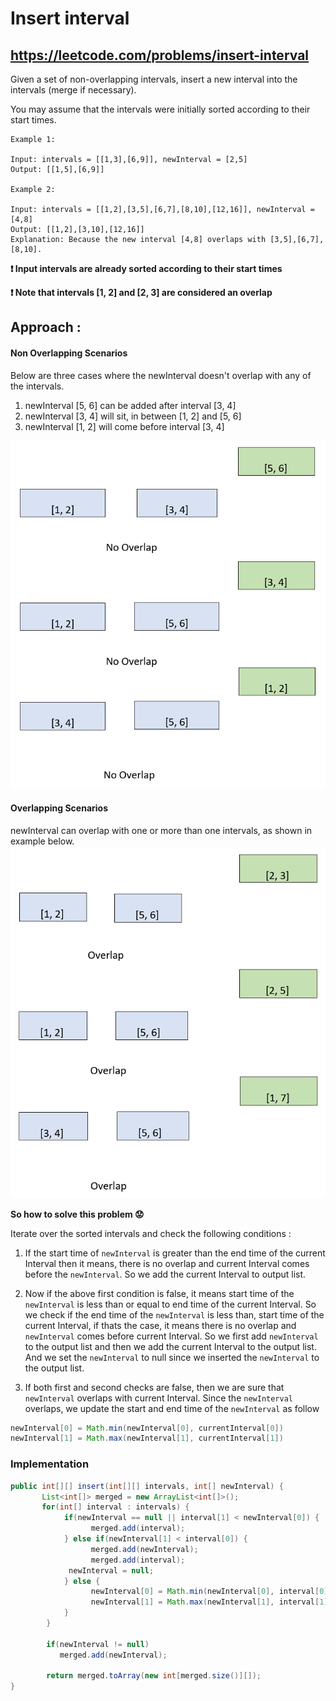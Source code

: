 # Insert interval
## https://leetcode.com/problems/insert-interval

Given a set of non-overlapping intervals, insert a new interval into the intervals (merge if necessary).

You may assume that the intervals were initially sorted according to their start times.
```
Example 1:

Input: intervals = [[1,3],[6,9]], newInterval = [2,5]
Output: [[1,5],[6,9]]

Example 2:

Input: intervals = [[1,2],[3,5],[6,7],[8,10],[12,16]], newInterval = [4,8]
Output: [[1,2],[3,10],[12,16]]
Explanation: Because the new interval [4,8] overlaps with [3,5],[6,7],[8,10].
```

**:exclamation: Input intervals are already sorted according to their start times**

**:exclamation: Note that intervals [1, 2] and [2, 3] are considered an overlap**

## Approach :
#### Non Overlapping Scenarios
Below are three cases where the newInterval doesn't overlap with any of the intervals.
1. newInterval [5, 6] can be added after interval [3, 4]
2. newInterval [3, 4] will sit, in between [1, 2] and [5, 6]
3. newInterval [1, 2] will come before interval [3, 4]

![Insert Interval No Overlap Scenarios](insert-interval-no-overlap.PNG?raw=true "Insert Interval No Overlap Scenarios")

#### Overlapping Scenarios
newInterval can overlap with one or more than one intervals, as shown in example below.
![Insert Interval Overlap Scenarios](insert-interval-overlap.PNG?raw=true "Insert Interval Overlap Scenarios")

**So how to solve this problem :worried:**

Iterate over the sorted intervals and check the following conditions :

1. If the start time of `newInterval` is greater than the end time of the current Interval then it means, there is no overlap and current Interval comes before the `newInterval`. So we add the current Interval to output list.

2. Now if the above first condition is false, it means start time of the `newInterval` is less than or equal to end time of the current Interval. So we check if the end time of the `newInterval` is less than, start time of the current Interval, if thats the case, it means there is no overlap and `newInterval` comes before current Interval. So we first add `newInterval` to the output list and then we add the current Interval to the output list. And we set the `newInterval` to null since we inserted the `newInterval` to the output list. 

3. If both first and second checks are false, then we are sure that `newInterval` overlaps with current Interval. Since the `newInterval` overlaps, we update the start and end time of the `newInterval` as follow

 ```java 
 newInterval[0] = Math.min(newInterval[0], currentInterval[0])
 newInterval[1] = Math.max(newInterval[1], currentInterval[1])
 ```
 
### Implementation

```java
public int[][] insert(int[][] intervals, int[] newInterval) {
       List<int[]> merged = new ArrayList<int[]>();
       for(int[] interval : intervals) {
        	if(newInterval == null || interval[1] < newInterval[0]) {
        		  merged.add(interval);
        	} else if(newInterval[1] < interval[0]) {
        		  merged.add(newInterval);
        		  merged.add(interval);
             newInterval = null;
        	} else {
        		  newInterval[0] = Math.min(newInterval[0], interval[0]);
        		  newInterval[1] = Math.max(newInterval[1], interval[1]);
        	}
        }
        
        if(newInterval != null)
           merged.add(newInterval);
        
        return merged.toArray(new int[merged.size()][]);
}
```
